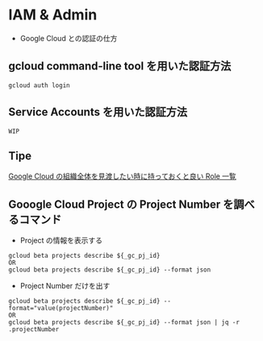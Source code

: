 # IAM & Admin

+ Google Cloud との認証の仕方

## gcloud command-line tool を用いた認証方法

```
gcloud auth login
```

## Service Accounts を用いた認証方法

```
WIP
```

## Tipe

[Google Cloud の組織全体を見渡したい時に持っておくと良い Role 一覧](../cloud-resource-manager/README.md)

## Gooogle Cloud Project の Project Number を調べるコマンド

- Project の情報を表示する

```
gcloud beta projects describe ${_gc_pj_id}
OR
gcloud beta projects describe ${_gc_pj_id} --format json
```

- Project Number だけを出す

```
gcloud beta projects describe ${_gc_pj_id} --format="value(projectNumber)"
OR
gcloud beta projects describe ${_gc_pj_id} --format json | jq -r .projectNumber
```
